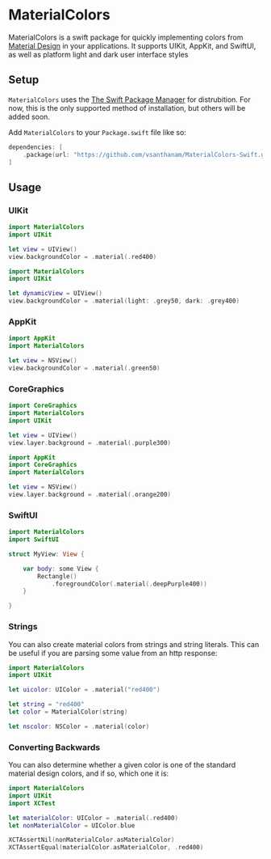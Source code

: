 # MaterialColors

MaterialColors is a swift package for quickly implementing colors from [Material Design](https://www.material.io) in your applications.
It supports UIKit, AppKit, and SwiftUI, as well as platform light and dark user interface styles

## Setup

`MaterialColors` uses the [The Swift Package Manager](https://swift.org/package-manager/) for distrubition. For now, this is the only supported method of installation, but others will be added soon.

Add `MaterialColors` to your `Package.swift` file like so:

```swift
dependencies: [
    .package(url: "https://github.com/vsanthanam/MaterialColors-Swift.git", .upToNextMajor(from: "0.0.0"))
]
```

## Usage

### UIKit

```swift
import MaterialColors
import UIKit

let view = UIView()
view.backgroundColor = .material(.red400)
```
```swift
import MaterialColors
import UIKit

let dynamicView = UIView()
view.backgroundColor = .material(light: .grey50, dark: .grey400)
```

### AppKit

```swift
import AppKit
import MaterialColors

let view = NSView()
view.backgroundColor = .material(.green50)
```

### CoreGraphics

```swift
import CoreGraphics
import MaterialColors
import UIKit

let view = UIView()
view.layer.background = .material(.purple300)
```
```swift
import AppKit
import CoreGraphics
import MaterialColors

let view = NSView()
view.layer.background = .material(.orange200)
```

### SwiftUI
```swift
import MaterialColors
import SwiftUI

struct MyView: View {

    var body: some View {
        Rectangle()
            .foregroundColor(.material(.deepPurple400))
    }

}
```

### Strings

You can also create material colors from strings and string literals. This can be useful if you are parsing some value from an http response:

```swift
import MaterialColors
import UIKit

let uicolor: UIColor = .material("red400")

let string = "red400"
let color = MaterialColor(string)

let nscolor: NSColor = .material(color)
```

### Converting Backwards

You can also determine whether a given color is one of the standard material design colors, and if so, which one it is:

```swift
import MaterialColors
import UIKit
import XCTest

let materialColor: UIColor = .material(.red400)
let nonMaterialColor = UIColor.blue

XCTAssertNil(nonMaterialColor.asMaterialColor)
XCTAssertEqual(materialColor.asMaterialColor, .red400)
```
